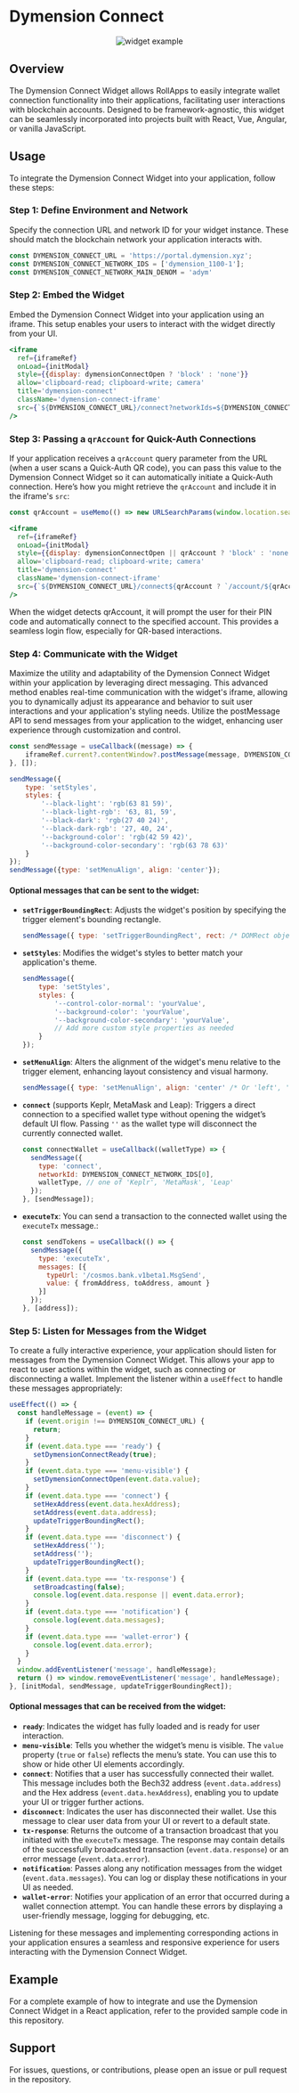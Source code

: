 # Dymension Connect
<p align="center">
  <img src="./images/widget.png" alt="widget example">
</p>

## Overview
The Dymension Connect Widget allows RollApps to easily integrate wallet connection functionality into their applications, 
facilitating user interactions with blockchain accounts. 
Designed to be framework-agnostic, this widget can be seamlessly incorporated into projects built with React, Vue, Angular, or vanilla JavaScript.

## Usage
To integrate the Dymension Connect Widget into your application, follow these steps:

### Step 1: Define Environment and Network
Specify the connection URL and network ID for your widget instance. These should match the blockchain network your application interacts with.
```javascript
const DYMENSION_CONNECT_URL = 'https://portal.dymension.xyz';
const DYMENSION_CONNECT_NETWORK_IDS = ['dymension_1100-1'];
const DYMENSION_CONNECT_NETWORK_MAIN_DENOM = 'adym'
```

### Step 2: Embed the Widget
Embed the Dymension Connect Widget into your application using an iframe. This setup enables your users to interact with the widget directly from your UI.
```jsx
<iframe
  ref={iframeRef}
  onLoad={initModal}
  style={{display: dymensionConnectOpen ? 'block' : 'none'}}
  allow='clipboard-read; clipboard-write; camera'
  title='dymension-connect'
  className='dymension-connect-iframe'
  src={`${DYMENSION_CONNECT_URL}/connect?networkIds=${DYMENSION_CONNECT_NETWORK_IDS.join(',')}`}
/>
```

### Step 3: Passing a `qrAccount` for Quick-Auth Connections
If your application receives a `qrAccount` query parameter from the URL (when a user scans a Quick-Auth QR code), you can pass this value to the Dymension Connect Widget so it can automatically initiate a Quick-Auth connection. Here’s how you might retrieve the `qrAccount` and include it in the iframe's `src`:
```jsx
const qrAccount = useMemo(() => new URLSearchParams(window.location.search).get('qrAccount'), []);

<iframe
  ref={iframeRef}
  onLoad={initModal}
  style={{display: dymensionConnectOpen || qrAccount ? 'block' : 'none'}}
  allow='clipboard-read; clipboard-write; camera'
  title='dymension-connect'
  className='dymension-connect-iframe'
  src={`${DYMENSION_CONNECT_URL}/connect${qrAccount ? `/account/${qrAccount}` : ''}?networkIds=${DYMENSION_CONNECT_NETWORK_IDS.join(',')}`}
/>
```
When the widget detects qrAccount, it will prompt the user for their PIN code and automatically connect to the specified account. This provides a seamless login flow, especially for QR-based interactions.

### Step 4: Communicate with the Widget
Maximize the utility and adaptability of the Dymension Connect Widget within your application by leveraging direct messaging. 
This advanced method enables real-time communication with the widget's iframe, allowing you to dynamically adjust its appearance and behavior to suit user interactions and your application's styling needs. 
Utilize the postMessage API to send messages from your application to the widget, enhancing user experience through customization and control.
```javascript
const sendMessage = useCallback((message) => {
    iframeRef.current?.contentWindow?.postMessage(message, DYMENSION_CONNECT_URL);
}, []);

sendMessage({
    type: 'setStyles',
    styles: {
        '--black-light': 'rgb(63 81 59)',
        '--black-light-rgb': '63, 81, 59',
        '--black-dark': 'rgb(27 40 24)',
        '--black-dark-rgb': '27, 40, 24',
        '--background-color': 'rgb(42 59 42)',
        '--background-color-secondary': 'rgb(63 78 63)'
    }
});
sendMessage({type: 'setMenuAlign', align: 'center'});
```
#### Optional messages that can be sent to the widget:
- **`setTriggerBoundingRect`**: Adjusts the widget's position by specifying the trigger element's bounding rectangle.
    ```javascript
    sendMessage({ type: 'setTriggerBoundingRect', rect: /* DOMRect object */ });
    ```
- **`setStyles`**: Modifies the widget's styles to better match your application's theme.
    ```javascript
    sendMessage({
        type: 'setStyles',
        styles: {
            '--control-color-normal': 'yourValue',
            '--background-color': 'yourValue',
            '--background-color-secondary': 'yourValue',
            // Add more custom style properties as needed
        }
    });
- **`setMenuAlign`**: Alters the alignment of the widget's menu relative to the trigger element, enhancing layout consistency and visual harmony.
    ```javascript
    sendMessage({ type: 'setMenuAlign', align: 'center' /* Or 'left', 'right' */ });
    ```

- **`connect`** (supports Keplr, MetaMask and Leap): Triggers a direct connection to a specified wallet type without opening the widget’s default UI flow. Passing `''` as the wallet type will disconnect the currently connected wallet.
    ```javascript
    const connectWallet = useCallback((walletType) => {
      sendMessage({
        type: 'connect',
        networkId: DYMENSION_CONNECT_NETWORK_IDS[0], 
        walletType, // one of 'Keplr', 'MetaMask', 'Leap'
      });
    }, [sendMessage]);
    ```

- **`executeTx`**: You can send a transaction to the connected wallet using the `executeTx` message.:
    ```javascript
    const sendTokens = useCallback(() => {
      sendMessage({
        type: 'executeTx',
        messages: [{
          typeUrl: '/cosmos.bank.v1beta1.MsgSend',
          value: { fromAddress, toAddress, amount }
        }]
      });
    }, [address]);
    ```
  
### Step 5: Listen for Messages from the Widget
To create a fully interactive experience, your application should listen for messages from the Dymension Connect Widget. 
This allows your app to react to user actions within the widget, such as connecting or disconnecting a wallet. 
Implement the listener within a `useEffect` to handle these messages appropriately:
```javascript
useEffect(() => {
  const handleMessage = (event) => {
    if (event.origin !== DYMENSION_CONNECT_URL) {
      return;
    }
    if (event.data.type === 'ready') {
      setDymensionConnectReady(true);
    }
    if (event.data.type === 'menu-visible') {
      setDymensionConnectOpen(event.data.value);
    }
    if (event.data.type === 'connect') {
      setHexAddress(event.data.hexAddress);
      setAddress(event.data.address);
      updateTriggerBoundingRect();
    }
    if (event.data.type === 'disconnect') {
      setHexAddress('');
      setAddress('');
      updateTriggerBoundingRect();
    }
    if (event.data.type === 'tx-response') {
      setBroadcasting(false);
      console.log(event.data.response || event.data.error);
    }
    if (event.data.type === 'notification') {
      console.log(event.data.messages);
    }
    if (event.data.type === 'wallet-error') {
      console.log(event.data.error);
    }
  }
  window.addEventListener('message', handleMessage);
  return () => window.removeEventListener('message', handleMessage);
}, [initModal, sendMessage, updateTriggerBoundingRect]);
```

#### Optional messages that can be received from the widget:
- **`ready`**: Indicates the widget has fully loaded and is ready for user interaction.
- **`menu-visible`**: Tells you whether the widget’s menu is visible. The `value` property (`true` or `false`) reflects the menu’s state. You can use this to show or hide other UI elements accordingly.
- **`connect`**: Notifies that a user has successfully connected their wallet. This message includes both the Bech32 address (`event.data.address`) and the Hex address (`event.data.hexAddress`), enabling you to update your UI or trigger further actions.
- **`disconnect`**: Indicates the user has disconnected their wallet. Use this message to clear user data from your UI or revert to a default state.
- **`tx-response`**: Returns the outcome of a transaction broadcast that you initiated with the `executeTx` message. The response may contain details of the successfully broadcasted transaction (`event.data.response`) or an error message (`event.data.error`).
- **`notification`**: Passes along any notification messages from the widget (`event.data.messages`). You can log or display these notifications in your UI as needed.
- **`wallet-error`**: Notifies your application of an error that occurred during a wallet connection attempt. You can handle these errors by displaying a user-friendly message, logging for debugging, etc.

Listening for these messages and implementing corresponding actions in your application ensures a seamless and responsive experience for users interacting with the Dymension Connect Widget.

## Example
For a complete example of how to integrate and use the Dymension Connect Widget in a React application, refer to the provided sample code in this repository.

## Support
For issues, questions, or contributions, please open an issue or pull request in the repository.

